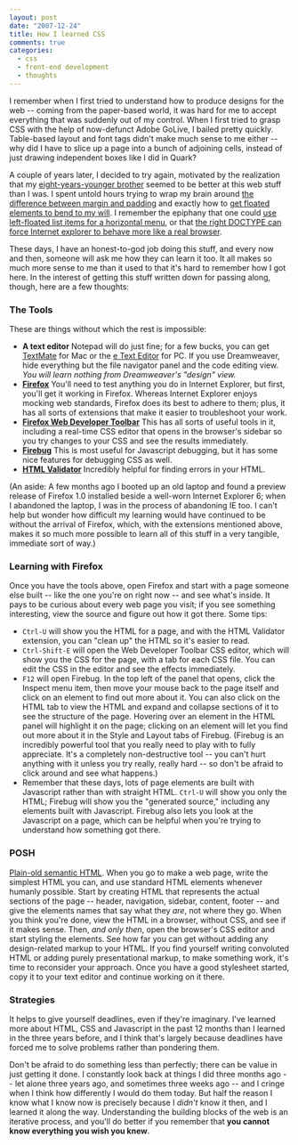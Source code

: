 ```yaml
---
layout: post
date: "2007-12-24"
title: How I learned CSS
comments: true
categories:
  - css
  - front-end development
  - thoughts
---
```


I remember when I first tried to understand how to produce designs for the web -- coming from the paper-based world, it was hard for me to accept everything that was suddenly out of my control. When I first tried to grasp CSS with the help of now-defunct Adobe GoLive, I bailed pretty quickly. Table-based layout and font tags didn't make much sense to me either -- why did I have to slice up a page into a bunch of adjoining cells, instead of just drawing independent boxes like I did in Quark?

A couple of years later, I decided to try again, motivated by the realization that my <a href="http://gmurphey.com/">eight-years-younger brother</a> seemed to be better at this web stuff than I was. I spent untold hours trying to wrap my brain around <a href="http://www.sustainablewebdesign.com/resources/601/">the difference between margin and padding</a> and exactly how to <a href="http://css.maxdesign.com.au/floatutorial/">get floated elements to bend to my will</a>. I remember the epiphany that one could <a href="http://www.sovavsiti.cz/css/horizontal_menu.html">use left-floated list items for a horizontal menu</a>, or that <a href="http://www.netmechanic.com/news/vol4/html_no22.htm">the right DOCTYPE can force Internet explorer to behave more like a real browser</a>.

These days, I have an honest-to-god job doing this stuff, and every now and then, someone will ask me how they can learn it too. It all makes so much more sense to me than it used to that it's hard to remember how I got here. In the interest of getting this stuff written down for passing along, though, here are a few thoughts:

<h3>The Tools</h3>
These are things without which the rest is impossible:
<ul>
<li>
<strong>A text editor</strong> Notepad will do just fine; for a few bucks, you can get <a href="http://macromates.com/">TextMate</a> for Mac or the <a href="http://www.e-texteditor.com/">e Text Editor</a> for PC. If you use Dreamweaver, hide everything but the file navigator panel and the code editing view. <em>You will learn nothing from Dreamweaver's "design" view.</em>
</li>
<li>
<strong><a href="http://www.mozilla.com/en-US/firefox/">Firefox</a></strong> You'll need to test anything you do in Internet Explorer, but first, you'll get it working in Firefox. Whereas Internet Explorer enjoys mocking web standards, Firefox does its best to adhere to them; plus, it has all sorts of extensions that make it easier to troubleshoot your work.</li>
<li>
<strong><a href="https://addons.mozilla.org/en-US/firefox/addon/60">Firefox Web Developer Toolbar</a></strong> This has all sorts of useful tools in it, including a real-time CSS editor that opens in the browser's sidebar so you try changes to your CSS and see the results immediately.</li>
<li>
<strong><a href="https://addons.mozilla.org/en-US/firefox/addon/1843">Firebug</a></strong> This is most useful for Javascript debugging, but it has some nice features for debugging CSS as well.</li>
<li>
<strong><a href="http://users.skynet.be/mgueury/mozilla/">HTML Validator</a></strong> Incredibly helpful for finding errors in your HTML.</li>
</ul>

(An aside: A few months ago I booted up an old laptop and found a preview release of Firefox 1.0 installed beside a well-worn Internet Explorer 6; when I abandoned the laptop, I was in the process of abandoning IE too. I can't help but wonder how difficult my learning would have continued to be without the arrival of Firefox, which, with the extensions mentioned above, makes it so much more possible to learn all of this stuff in a very tangible, immediate sort of way.)

<h3>Learning with Firefox</h3>
Once you have the tools above, open Firefox and start with a page someone else built -- like the one you're on right now -- and see what's inside. It pays to be curious about every web page you visit; if you see something interesting, view the source and figure out how it got there. Some tips:

<ul>
<li>
<code>Ctrl-U</code> will show you the HTML for a page, and with the HTML Validator extension, you can "clean up" the HTML so it's easier to read.</li>
<li>
<code>Ctrl-Shift-E</code> will open the Web Developer Toolbar CSS editor, which will show you the CSS for the page, with a tab for each CSS file. You can edit the CSS in the editor and see the effects immediately.</li>
<li>
<code>F12</code> will open Firebug. In the top left of the panel that opens, click the Inspect menu item, then move your mouse back to the page itself and click on an element to find out more about it. You can also click on the HTML tab to view the HTML and expand and collapse sections of it to see the structure of the page. Hovering over an element in the HTML panel will highlight it on the page; clicking on an element will let you find out more about it in the Style and Layout tabs of Firebug. (Firebug is an incredibly powerful tool that you really need to play with to fully appreciate. It's a completely non-destructive tool -- you can't hurt anything with it unless you try really, really hard -- so don't be afraid to click around and see what happens.)</li>
<li>Remember that these days, lots of page elements are built with Javascript rather than with straight HTML. <code>Ctrl-U</code> will show you only the HTML; Firebug will show you the "generated source," including any elements built with Javascript. Firebug also lets you look at the Javascript on a page, which can be helpful when you're trying to understand how something got there.
</li>
</ul>

<h3>POSH</h3>
<a href="http://www.456bereastreet.com/archive/200711/posh_plain_old_semantic_html/">Plain-old semantic HTML</a>. When you go to make a web page, write the simplest HTML you can, and use standard HTML elements whenever humanly possible. Start by creating HTML that represents the actual sections of the page -- header, navigation, sidebar, content, footer -- and give the elements names that say what they <em>are</em>, not where they go. When you think you're done, view the HTML in a browser, without CSS, and see if it makes sense. Then, <em>and only then</em>, open the browser's CSS editor and start styling the elements. See how far you can get without adding any design-related markup to your HTML. If you find yourself writing convoluted HTML or adding purely presentational markup, to make something work, it's time to reconsider your approach. Once you have a good stylesheet started, copy it to your text editor and continue working on it there.

<h3>Strategies</h3>
It helps to give yourself deadlines, even if they're imaginary. I've learned more about HTML, CSS and Javascript in the past 12 months than I learned in the three years before, and I think that's largely because deadlines have forced me to solve problems rather than pondering them.

Don't be afraid to do something less than perfectly; there can be value in just getting it done. I constantly look back at things I did three months ago -- let alone three years ago, and sometimes three weeks ago -- and I cringe when I think how differently I would do them today. But half the reason I know what I know now is precisely because I <em>didn't</em> know it then, and I learned it along the way. Understanding the building blocks of the web is an iterative process, and you'll do better if you remember that <strong>you cannot know everything you wish you knew</strong>.
